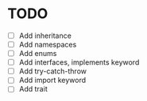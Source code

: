 # TODO

- [ ] Add inheritance
- [ ] Add namespaces
- [ ] Add enums
- [ ] Add interfaces, implements keyword
- [ ] Add try-catch-throw
- [ ] Add import keyword
- [ ] Add trait
